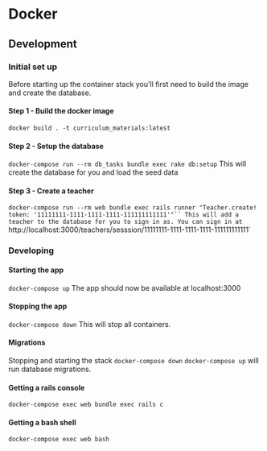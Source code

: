 # Docker

## Development

### Initial set up
Before starting up the container stack you'll first need to build the image and
create the database.

#### Step 1 - Build the docker image
`docker build . -t curriculum_materials:latest`

#### Step 2 - Setup the database
`docker-compose run --rm db_tasks bundle exec rake db:setup`
This will create the database for you and load the seed data

#### Step 3 - Create a teacher
`docker-compose run --rm web bundle exec rails runner "Teacher.create! token: '11111111-1111-1111-1111-111111111111'"``
This will add a teacher to the database for you to sign in as.
You can sign in at `http://localhost:3000/teachers/sesssion/11111111-1111-1111-1111-111111111111`

### Developing

#### Starting the app
`docker-compose up`
The app should now be available at localhost:3000

#### Stopping the app
`docker-compose down`
This will stop all containers.

#### Migrations
Stopping and starting the stack `docker-compose down` `docker-compose up` will
run database migrations.

#### Getting a rails console
`docker-compose exec web bundle exec rails c`

#### Getting a bash shell
`docker-compose exec web bash`
